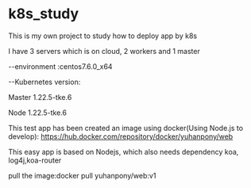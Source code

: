 # k8s_study
This is my own project to study how to deploy app by k8s


I have 3 servers which is on cloud, 2 workers and 1 master

  --environment :centos7.6.0_x64

  --Kubernetes version: 
  
  
  Master 1.22.5-tke.6
  
  
  Node 1.22.5-tke.6

This test app has been created an image using docker(Using Node.js to develop):
https://hub.docker.com/repository/docker/yuhanpony/web


This easy app is based on Nodejs, which also needs dependency koa, log4j,koa-router

pull the image:docker pull yuhanpony/web:v1
